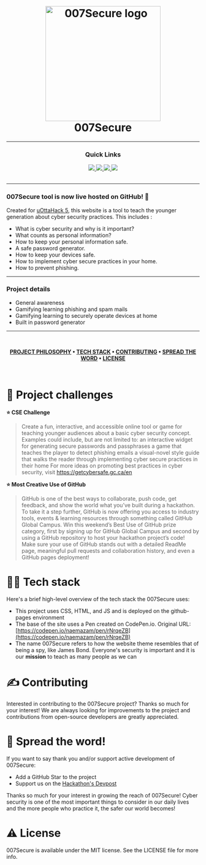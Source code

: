 <h1 align="center">
  <br>
 <img src="https://github.com/emma-t/007Secure/blob/main/007securelogocircle.png" alt="007Secure logo" width="300">
  <br>
  007Secure
  <br>
</h1>


---

<div align='center'>
  
### Quick Links
  
<a href='https://emma-t.github.io/007Secure/'>
  
<img src='https://img.shields.io/badge/HOMEPAGE-gray?style=for-the-badge'>
  
</a>
  
<a href='https://getcybersafe.gc.ca/en'>
  
<img src='https://img.shields.io/badge/CSE-red?style=for-the-badge'>
  
</a>
  
<a href='https://uottahack5.devpost.com/'>
  
<img src='https://img.shields.io/badge/DEVPOST-blue?style=for-the-badge'>
  
</a>

<a href='https://uottahack.ca/'>
  
<img src='https://img.shields.io/badge/uOttaHack-purple?style=for-the-badge'>
  
</a>
  
<br />
  
<br />
  
</div>

---

### 007Secure tool is now live hosted on GitHub! 🎉

Created for [uOttaHack 5](https://2023.uottahack.ca/), this website is a tool to teach the younger generation about cyber security practices. This includes :
- What is cyber security and why is it important?
- What counts as personal information?
- How to keep your personal information safe.
- A safe password generator.
- How to keep your devices safe.
- How to implement cyber secure practices in your home.
- How to prevent phishing.

---
### Project details
- General awareness
- Gamifying learning phishing and spam mails
- Gamifying learning to securely operate devices at home 
- Built in password generator 

---

<br />

<div align="center">

**[PROJECT PHILOSOPHY](https://github.com/emma-t/007Secure#-project-challenges) • 
[TECH STACK](https://github.com/emma-t/007Secure#-tech-stack) • 
[CONTRIBUTING](https://github.com/emma-t/007Secure#%EF%B8%8F-contributing) • 
[SPREAD THE WORD](https://github.com/emma-t/007Secure#-spread-the-word) • 
[LICENSE](https://github.com/emma-t/007Secure#%EF%B8%8F-license)**

</div>

<br />

# 🧐 Project challenges

**⭐ CSE Challenge**
> Create a fun, interactive, and accessible online tool or game for teaching younger audiences about a basic cyber security concept. Examples could include, but are not limited to: an interactive widget for generating secure passwords and passphrases a game that teaches the player to detect phishing emails a visual-novel style guide that walks the reader through implementing cyber secure practices in their home
For more ideas on promoting best practices in cyber security, visit https://getcybersafe.gc.ca/en

**⭐ Most Creative Use of GitHub**
> GitHub is one of the best ways to collaborate, push code, get feedback, and show the world what you’ve built during a hackathon. To take it a step further, GitHub is now offering you access to industry tools, events & learning resources through something called GitHub Global Campus. Win this weekend’s Best Use of GitHub prize category, first by signing up for GitHub Global Campus and second by using a GitHub repository to host your hackathon project’s code! Make sure your use of GitHub stands out with a detailed ReadMe page, meaningful pull requests and collaboration history, and even a GitHub pages deployment!

# 👨‍💻 Tech stack

Here's a brief high-level overview of the tech stack the 007Secure uses:

- This project uses CSS, HTML, and JS and is deployed on the github-pages environment
- The base of the site uses a Pen created on CodePen.io. Original URL: [https://codepen.io/naemazam/pen/rNrqeZB](https://codepen.io/naemazam/pen/rNrqeZB)
- The name 007Secure refers to how the website theme resembles that of being a spy, like James Bond. Everyone's security is important and it is our **mission** to teach as many people as we can

# ✍️ Contributing
Interested in contributing to the 007Secure project? Thanks so much for your interest! We are always looking for improvements to the project and contributions from open-source developers are greatly appreciated.

# 🌟 Spread the word!

If you want to say thank you and/or support active development of 007Secure:
- Add a GitHub Star to the project 
- Support us on the [Hackathon's Devpost](https://uottahack5.devpost.com/)

Thanks so much for your interest in growing the reach of 007Secure! Cyber security is one of the most important things to consider in our daily lives and the more people who practice it, the safer our world becomes!

# ⚠️ License
007Secure is available under the MIT license. See the LICENSE file for more info.

<br />
